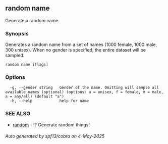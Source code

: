 ## random name

Generate a random name

### Synopsis

Generates a random name from a set of names (1000 female, 1000 male, 300 unisex).
When no gender is specified, the entire dataset will be sampled.

```
random name [flags]
```

### Options

```
  -g, --gender string   Gender of the name. Omitting will sample all available names (optional) (options: u = unisex, f = female, m = male, a = any/all) (default "a")
  -h, --help            help for name
```

### SEE ALSO

* [random](random.md)	 - ⁉️ Generate random things!

###### Auto generated by spf13/cobra on 4-May-2025
